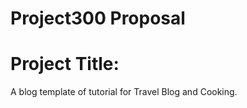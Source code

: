 
<body>

<h1>Project300 Proposal
</h1>
<h1>Project Title:</h1><p> A blog template of tutorial for Travel Blog and Cooking.</p>
</body>
  </html>
  
